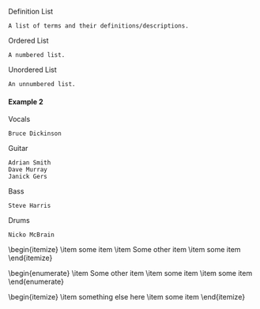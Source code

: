 Definition List

    A list of terms and their definitions/descriptions.
Ordered List

    A numbered list.
Unordered List

    An unnumbered list.

#### Example 2

Vocals

    Bruce Dickinson
Guitar

    Adrian Smith
    Dave Murray
    Janick Gers
Bass

    Steve Harris
Drums

    Nicko McBrain
\begin{itemize}
\item some item
\item Some other item
\item some item
\end{itemize}

\begin{enumerate}
\item Some other item
\item some item
\item some item
\end{enumerate}

\begin{itemize}
\item something else here
\item some item
\end{itemize}

